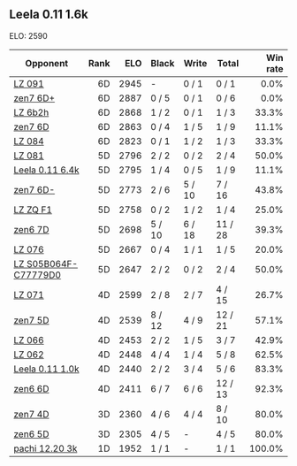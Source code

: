 ## Leela 0.11 1.6k ##

ELO: 2590

Opponent | Rank | ELO | Black | Write | Total | Win rate
---------|-----:|----:|-------|-------|-------|-------:
[LZ 091](LZ%20091.md) | 6D | 2945 | - | 0 / 1 | 0 / 1 | 0.0%
[zen7 6D+](zen7%206D+.md) | 6D | 2887 | 0 / 5 | 0 / 1 | 0 / 6 | 0.0%
[LZ 6b2h](LZ%206b2h.md) | 6D | 2868 | 1 / 2 | 0 / 1 | 1 / 3 | 33.3%
[zen7 6D](zen7%206D.md) | 6D | 2863 | 0 / 4 | 1 / 5 | 1 / 9 | 11.1%
[LZ 084](LZ%20084.md) | 6D | 2823 | 0 / 1 | 1 / 2 | 1 / 3 | 33.3%
[LZ 081](LZ%20081.md) | 5D | 2796 | 2 / 2 | 0 / 2 | 2 / 4 | 50.0%
[Leela 0.11 6.4k](Leela%200.11%206.4k.md) | 5D | 2795 | 1 / 4 | 0 / 5 | 1 / 9 | 11.1%
[zen7 6D-](zen7%206D-.md) | 5D | 2773 | 2 / 6 | 5 / 10 | 7 / 16 | 43.8%
[LZ ZQ F1](LZ%20ZQ%20F1.md) | 5D | 2758 | 0 / 2 | 1 / 2 | 1 / 4 | 25.0%
[zen6 7D](zen6%207D.md) | 5D | 2698 | 5 / 10 | 6 / 18 | 11 / 28 | 39.3%
[LZ 076](LZ%20076.md) | 5D | 2667 | 0 / 4 | 1 / 1 | 1 / 5 | 20.0%
[LZ S05B064F-C77779D0](LZ%20S05B064F-C77779D0.md) | 5D | 2647 | 2 / 2 | 0 / 2 | 2 / 4 | 50.0%
[LZ 071](LZ%20071.md) | 4D | 2599 | 2 / 8 | 2 / 7 | 4 / 15 | 26.7%
[zen7 5D](zen7%205D.md) | 4D | 2539 | 8 / 12 | 4 / 9 | 12 / 21 | 57.1%
[LZ 066](LZ%20066.md) | 4D | 2453 | 2 / 2 | 1 / 5 | 3 / 7 | 42.9%
[LZ 062](LZ%20062.md) | 4D | 2448 | 4 / 4 | 1 / 4 | 5 / 8 | 62.5%
[Leela 0.11 1.0k](Leela%200.11%201.0k.md) | 4D | 2440 | 2 / 2 | 3 / 4 | 5 / 6 | 83.3%
[zen6 6D](zen6%206D.md) | 4D | 2411 | 6 / 7 | 6 / 6 | 12 / 13 | 92.3%
[zen7 4D](zen7%204D.md) | 3D | 2360 | 4 / 6 | 4 / 4 | 8 / 10 | 80.0%
[zen6 5D](zen6%205D.md) | 3D | 2305 | 4 / 5 | - | 4 / 5 | 80.0%
[pachi 12.20 3k](pachi%2012.20%203k.md) | 1D | 1952 | 1 / 1 | - | 1 / 1 | 100.0%
